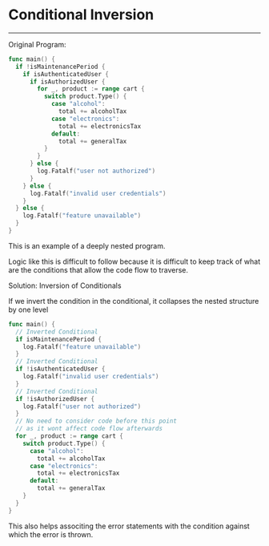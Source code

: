 # Conditional Inversion
---

Original Program:

```go
func main() {
  if !isMaintenancePeriod {
    if isAuthenticatedUser {
      if isAuthorizedUser {
        for _, product := range cart {
          switch product.Type() {
            case "alcohol":
              total += alcoholTax
            case "electronics":
              total += electronicsTax
            default:
              total += generalTax
          }
        }
      } else {
        log.Fatalf("user not authorized")
      }
    } else {
      log.Fatalf("invalid user credentials")
    }
  } else {
    log.Fatalf("feature unavailable")
  }
}
```

This is an example of a deeply nested program.

Logic like this is difficult to follow because it is difficult to keep track of what are the conditions that allow the code flow to traverse.

Solution: Inversion of Conditionals

If we invert the condition in the conditional, it collapses the nested structure by one level

```go
func main() {
  // Inverted Conditional
  if isMaintenancePeriod {
    log.Fatalf("feature unavailable")
  }
  // Inverted Conditional
  if !isAuthenticatedUser {
    log.Fatalf("invalid user credentials")
  }
  // Inverted Conditional
  if !isAuthorizedUser {
    log.Fatalf("user not authorized")
  }
  // No need to consider code before this point
  // as it wont affect code flow afterwards
  for _, product := range cart {
    switch product.Type() {
      case "alcohol":
        total += alcoholTax
      case "electronics":
        total += electronicsTax
      default:
        total += generalTax
    }
  }
}
```

This also helps associting the error statements with the condition against which the error is thrown.
